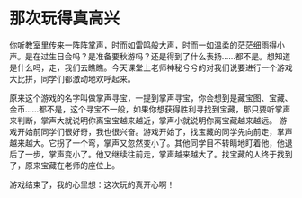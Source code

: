 # 那次玩得真高兴

你听教室里传来一阵阵掌声，时而如雷鸣般大声，时而一如温柔的茫茫细雨得小声。是在过生日会吗？是准备要秋游吗？还是得到了什么表扬……都不是。想知道是什么吗，走，我们去瞧瞧。今天课堂上老师神秘兮兮的对我们说要进行一个游戏大比拼，同学们都激动地欢呼起来。

原来这个游戏的名字叫做掌声寻宝，一提到掌声寻宝，你会想到是藏宝图、宝藏、金币……都不是，这个寻宝不一般，如果你想获得胜利寻找到宝藏，那只要听掌声来判断，掌声大就说明你离宝宝越来越近，掌声小就说明你离宝藏越来越远。 游戏开始前同学们很好奇，我也很兴奋。游戏开始了，找宝藏的同学先向前走，掌声越来越大。它拐了一个弯，掌声又忽然变小了。其他同学目不转睛地盯着他，他退后了一步，掌声变小了。他又继续往前走，掌声越来越大了。找宝藏的人终于找到了，原来宝藏在老师的座位上。

游戏结束了，我的心里想：这次玩的真开心啊！

